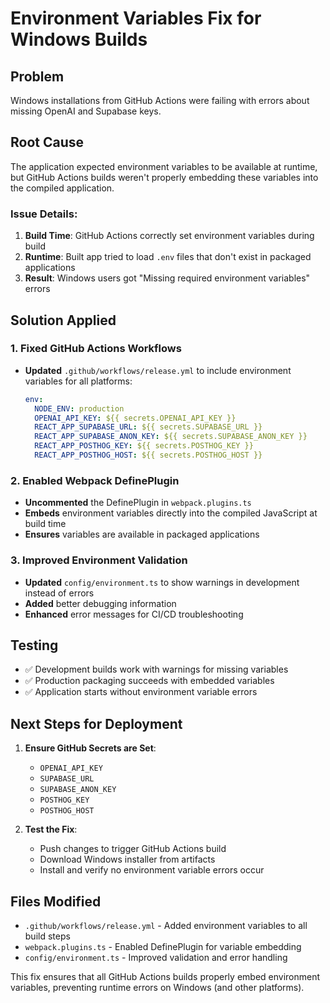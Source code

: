 # Environment Variables Fix for Windows Builds

## Problem
Windows installations from GitHub Actions were failing with errors about missing OpenAI and Supabase keys.

## Root Cause
The application expected environment variables to be available at runtime, but GitHub Actions builds weren't properly embedding these variables into the compiled application.

### Issue Details:
1. **Build Time**: GitHub Actions correctly set environment variables during build
2. **Runtime**: Built app tried to load `.env` files that don't exist in packaged applications
3. **Result**: Windows users got "Missing required environment variables" errors

## Solution Applied

### 1. Fixed GitHub Actions Workflows
- **Updated** `.github/workflows/release.yml` to include environment variables for all platforms:
  ```yml
  env:
    NODE_ENV: production
    OPENAI_API_KEY: ${{ secrets.OPENAI_API_KEY }}
    REACT_APP_SUPABASE_URL: ${{ secrets.SUPABASE_URL }}
    REACT_APP_SUPABASE_ANON_KEY: ${{ secrets.SUPABASE_ANON_KEY }}
    REACT_APP_POSTHOG_KEY: ${{ secrets.POSTHOG_KEY }}
    REACT_APP_POSTHOG_HOST: ${{ secrets.POSTHOG_HOST }}
  ```

### 2. Enabled Webpack DefinePlugin
- **Uncommented** the DefinePlugin in `webpack.plugins.ts`
- **Embeds** environment variables directly into the compiled JavaScript at build time
- **Ensures** variables are available in packaged applications

### 3. Improved Environment Validation
- **Updated** `config/environment.ts` to show warnings in development instead of errors
- **Added** better debugging information
- **Enhanced** error messages for CI/CD troubleshooting

## Testing
- ✅ Development builds work with warnings for missing variables
- ✅ Production packaging succeeds with embedded variables  
- ✅ Application starts without environment variable errors

## Next Steps for Deployment
1. **Ensure GitHub Secrets are Set**:
   - `OPENAI_API_KEY`
   - `SUPABASE_URL` 
   - `SUPABASE_ANON_KEY`
   - `POSTHOG_KEY`
   - `POSTHOG_HOST`

2. **Test the Fix**:
   - Push changes to trigger GitHub Actions build
   - Download Windows installer from artifacts
   - Install and verify no environment variable errors occur

## Files Modified
- `.github/workflows/release.yml` - Added environment variables to all build steps
- `webpack.plugins.ts` - Enabled DefinePlugin for variable embedding
- `config/environment.ts` - Improved validation and error handling

This fix ensures that all GitHub Actions builds properly embed environment variables, preventing runtime errors on Windows (and other platforms).